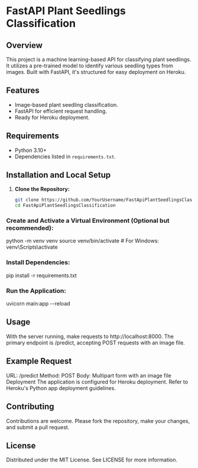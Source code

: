 # FastAPI Plant Seedlings Classification

## Overview
This project is a machine learning-based API for classifying plant seedlings. It utilizes a pre-trained model to identify various seedling types from images. Built with FastAPI, it's structured for easy deployment on Heroku.

## Features
- Image-based plant seedling classification.
- FastAPI for efficient request handling.
- Ready for Heroku deployment.

## Requirements
- Python 3.10+
- Dependencies listed in `requirements.txt`.

## Installation and Local Setup
1. **Clone the Repository:**
   ```bash
   git clone https://github.com/YourUsername/FastApiPlantSeedlingsClassification.git
   cd FastApiPlantSeedlingsClassification

### Create and Activate a Virtual Environment (Optional but recommended):
python -m venv venv
source venv/bin/activate  # For Windows: venv\Scripts\activate

### Install Dependencies:
pip install -r requirements.txt

### Run the Application:
uvicorn main:app --reload

## Usage
With the server running, make requests to http://localhost:8000. The primary endpoint is /predict, accepting POST requests with an image file.

## Example Request
URL: /predict
Method: POST
Body: Multipart form with an image file
Deployment
The application is configured for Heroku deployment. Refer to Heroku's Python app deployment guidelines.

## Contributing
Contributions are welcome. Please fork the repository, make your changes, and submit a pull request.

## License
Distributed under the MIT License. See LICENSE for more information.
